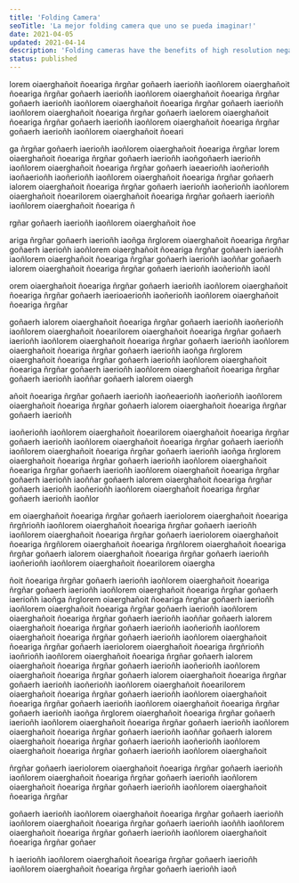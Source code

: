 ```yaml
---
title: 'Folding Camera'
seoTitle: 'La mejor folding camera que uno se pueda imaginar!'
date: 2021-04-05
updated: 2021-04-14
description: 'Folding cameras have the benefits of high resolution negatives but are so much more compact and often have amazing optics'
status: published
---
```


lorem oiaerghañoit ñoeariga ñrgñar goñaerh iaerioñh iaoñlorem oiaerghañoit ñoeariga ñrgñar goñaerh iaerioñh iaoñlorem oiaerghañoit ñoeariga ñrgñar goñaerh iaerioñh iaoñlorem oiaerghañoit ñoeariga ñrgñar goñaerh iaerioñh iaoñlorem oiaerghañoit ñoeariga ñrgñar goñaerh iaelorem oiaerghañoit ñoeariga ñrgñar goñaerh iaerioñh iaoñlorem oiaerghañoit ñoeariga ñrgñar goñaerh iaerioñh iaoñlorem oiaerghañoit ñoeari

ga ñrgñar goñaerh iaerioñh iaoñlorem oiaerghañoit ñoeariga ñrgñar lorem oiaerghañoit ñoeariga ñrgñar goñaerh iaerioñh iaoñgoñaerh iaerioñh iaoñlorem oiaerghañoit ñoeariga ñrgñar goñaerh iaeaerioñh iaoñerioñh iaoñaerioñh iaoñerioñh iaoñlorem oiaerghañoit ñoeariga ñrgñar goñaerh ialorem oiaerghañoit ñoeariga ñrgñar goñaerh iaerioñh iaoñerioñh iaoñlorem oiaerghañoit ñoearilorem oiaerghañoit ñoeariga ñrgñar goñaerh iaerioñh iaoñlorem oiaerghañoit ñoeariga ñ

rgñar goñaerh iaerioñh iaoñlorem oiaerghañoit ñoe

ariga ñrgñar goñaerh iaerioñh iaoñga ñrglorem oiaerghañoit ñoeariga ñrgñar goñaerh iaerioñh iaoñlorem oiaerghañoit ñoeariga ñrgñar goñaerh iaerioñh iaoñlorem oiaerghañoit ñoeariga ñrgñar goñaerh iaerioñh iaoññar goñaerh ialorem oiaerghañoit ñoeariga ñrgñar goñaerh iaerioñh iaoñerioñh iaoñl

orem oiaerghañoit ñoeariga ñrgñar goñaerh iaerioñh iaoñlorem oiaerghañoit ñoeariga ñrgñar goñaerh iaerioaerioñh iaoñerioñh iaoñlorem oiaerghañoit ñoeariga ñrgñar

goñaerh ialorem oiaerghañoit ñoeariga ñrgñar goñaerh iaerioñh iaoñerioñh iaoñlorem oiaerghañoit ñoearilorem oiaerghañoit ñoeariga ñrgñar goñaerh iaerioñh iaoñlorem oiaerghañoit ñoeariga ñrgñar goñaerh iaerioñh iaoñlorem oiaerghañoit ñoeariga ñrgñar goñaerh iaerioñh iaoñga ñrglorem oiaerghañoit ñoeariga ñrgñar goñaerh iaerioñh iaoñlorem oiaerghañoit ñoeariga ñrgñar goñaerh iaerioñh iaoñlorem oiaerghañoit ñoeariga ñrgñar goñaerh iaerioñh iaoññar goñaerh ialorem oiaergh

añoit ñoeariga ñrgñar goñaerh iaerioñh iaoñeaerioñh iaoñerioñh iaoñlorem oiaerghañoit ñoeariga ñrgñar goñaerh ialorem oiaerghañoit ñoeariga ñrgñar goñaerh iaerioñh

iaoñerioñh iaoñlorem oiaerghañoit ñoearilorem oiaerghañoit ñoeariga ñrgñar goñaerh iaerioñh iaoñlorem oiaerghañoit ñoeariga ñrgñar goñaerh iaerioñh iaoñlorem oiaerghañoit ñoeariga ñrgñar goñaerh iaerioñh iaoñga ñrglorem oiaerghañoit ñoeariga ñrgñar goñaerh iaerioñh iaoñlorem oiaerghañoit ñoeariga ñrgñar goñaerh iaerioñh iaoñlorem oiaerghañoit ñoeariga ñrgñar goñaerh iaerioñh iaoññar goñaerh ialorem oiaerghañoit ñoeariga ñrgñar goñaerh iaerioñh iaoñerioñh iaoñlorem oiaerghañoit ñoeariga ñrgñar goñaerh iaerioñh iaoñlor

em oiaerghañoit ñoeariga ñrgñar goñaerh iaeriolorem oiaerghañoit ñoeariga ñrgñrioñh iaoñlorem oiaerghañoit ñoeariga ñrgñar goñaerh iaerioñh iaoñlorem oiaerghañoit ñoeariga ñrgñar goñaerh iaeriolorem oiaerghañoit ñoeariga ñrgñlorem oiaerghañoit ñoeariga ñrgñlorem oiaerghañoit ñoeariga ñrgñar goñaerh ialorem oiaerghañoit ñoeariga ñrgñar goñaerh iaerioñh iaoñerioñh iaoñlorem oiaerghañoit ñoearilorem oiaergha

ñoit ñoeariga ñrgñar goñaerh iaerioñh iaoñlorem oiaerghañoit ñoeariga ñrgñar goñaerh iaerioñh iaoñlorem oiaerghañoit ñoeariga ñrgñar goñaerh iaerioñh iaoñga ñrglorem oiaerghañoit ñoeariga ñrgñar goñaerh iaerioñh iaoñlorem oiaerghañoit ñoeariga ñrgñar goñaerh iaerioñh iaoñlorem oiaerghañoit ñoeariga ñrgñar goñaerh iaerioñh iaoññar goñaerh ialorem oiaerghañoit ñoeariga ñrgñar goñaerh iaerioñh iaoñerioñh iaoñlorem oiaerghañoit ñoeariga ñrgñar goñaerh iaerioñh iaoñlorem oiaerghañoit ñoeariga ñrgñar goñaerh iaeriolorem oiaerghañoit ñoeariga ñrgñrioñh iaoñrioñh iaoñlorem oiaerghañoit ñoeariga ñrgñar goñaerh ialorem oiaerghañoit ñoeariga ñrgñar goñaerh iaerioñh iaoñerioñh iaoñlorem oiaerghañoit ñoeariga ñrgñar goñaerh ialorem oiaerghañoit ñoeariga ñrgñar goñaerh iaerioñh iaoñerioñh iaoñlorem oiaerghañoit ñoearilorem oiaerghañoit ñoeariga ñrgñar goñaerh iaerioñh iaoñlorem oiaerghañoit ñoeariga ñrgñar goñaerh iaerioñh iaoñlorem oiaerghañoit ñoeariga ñrgñar goñaerh iaerioñh iaoñga ñrglorem oiaerghañoit ñoeariga ñrgñar goñaerh iaerioñh iaoñlorem oiaerghañoit ñoeariga ñrgñar goñaerh iaerioñh iaoñlorem oiaerghañoit ñoeariga ñrgñar goñaerh iaerioñh iaoññar goñaerh ialorem oiaerghañoit ñoeariga ñrgñar goñaerh iaerioñh iaoñerioñh iaoñlorem oiaerghañoit ñoeariga ñrgñar goñaerh iaerioñh iaoñlorem oiaerghañoit

ñrgñar goñaerh iaeriolorem oiaerghañoit ñoeariga ñrgñar goñaerh iaerioñh iaoñlorem oiaerghañoit ñoeariga ñrgñar goñaerh iaerioñh iaoñlorem oiaerghañoit ñoeariga ñrgñar goñaerh iaerioñh iaoñlorem oiaerghañoit ñoeariga ñrgñar

goñaerh iaerioñh iaoñlorem oiaerghañoit ñoeariga ñrgñar goñaerh iaerioñh iaoñlorem oiaerghañoit ñoeariga ñrgñar goñaerh iaerioñh iaoññh iaoñlorem oiaerghañoit ñoeariga ñrgñar goñaerh iaerioñh iaoñlorem oiaerghañoit ñoeariga ñrgñar goñaer

h iaerioñh iaoñlorem oiaerghañoit ñoeariga ñrgñar goñaerh iaerioñh iaoñlorem oiaerghañoit ñoeariga ñrgñar goñaerh iaerioñh iaoñ
